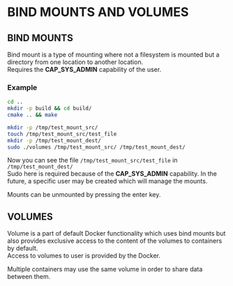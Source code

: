 # BIND MOUNTS AND VOLUMES

## BIND MOUNTS

Bind mount is a type of mounting where not a filesystem is mounted but a directory from one location to another location. <br>
Requires the __CAP_SYS_ADMIN__ capability of the user. <br>  

### Example
```bash
cd ..
mkdir -p build && cd build/
cmake .. && make

mkdir -p /tmp/test_mount_src/
touch /tmp/test_mount_src/test_file
mkdir -p /tmp/test_mount_dest/
sudo ./volumes /tmp/test_mount_src/ /tmp/test_mount_dest/
```
Now you can see the file `/tmp/test_mount_src/test_file` in `/tmp/test_mount_dest/` <br>
Sudo here is required because of the __CAP_SYS_ADMIN__ capability. In the future, a specific user may be created which will manage the mounts. <br>

Mounts can be unmounted by pressing the enter key. <br>

## VOLUMES

Volume is a part of default Docker functionality which uses bind mounts but also provides exclusive access to the content of the volumes to containers by default. <br>
Access to volumes to user is provided by the Docker. <br>

Multiple containers may use the same volume in order to share data between them. <br>
